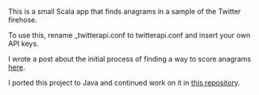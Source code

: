 This is a small Scala app that finds anagrams in a sample of the Twitter firehose.

To use this, rename \_twitterapi.conf to twitterapi.conf and insert your own API keys.

I wrote a post about the initial process of finding a way to score anagrams [here](http://blog.briandrupieski.com/finding-anagrams-on-twitter/).

I ported this project to Java and continued work on it in [this repository](https://github.com/bdrupieski/AnagramFinder).
